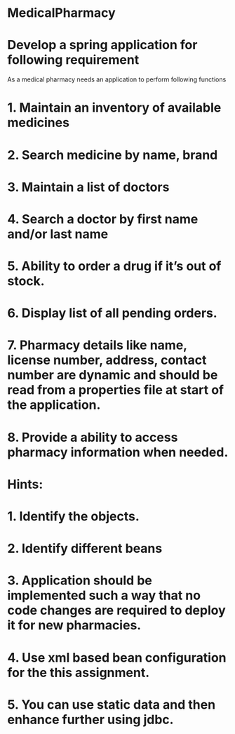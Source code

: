 # MedicalPharmacy

# Develop a spring application for following requirement

As a medical pharmacy needs an application to perform following functions

# 1. Maintain an inventory of available medicines
# 2. Search medicine by name, brand
# 3. Maintain a list of doctors
# 4. Search a doctor by first name and/or last name
# 5. Ability to order a drug if it’s out of stock.
# 6. Display list of all pending orders.
# 7. Pharmacy details like name, license number, address, contact number are dynamic and should be read from a properties file at start of the application.
# 8. Provide a ability to access pharmacy information when needed.

# Hints:
# 1. Identify the objects.
# 2. Identify different beans
# 3. Application should be implemented such a way that no code changes are required to deploy it for new pharmacies.
# 4. Use xml based bean configuration for the this assignment.
# 5. You can use static data and then enhance further using jdbc.
